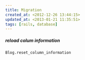 ```yaml
---
title: Migration
created_at: <2012-12-26 13:44:15>
updated_at: <2013-01-21 11:35:51>
tags: [rails, database]
---
```


##### reload colum information

    Blog.reset_column_information
